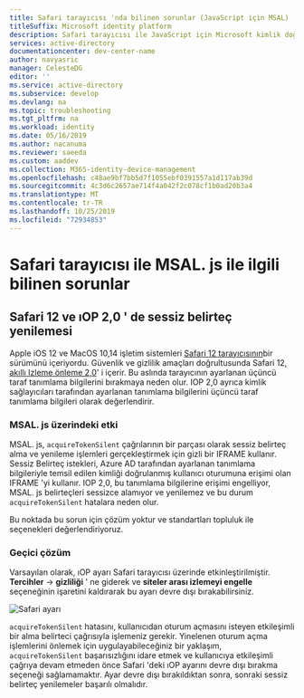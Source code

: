 ```yaml
---
title: Safari tarayıcısı 'nda bilinen sorunlar (JavaScript için MSAL)
titleSuffix: Microsoft identity platform
description: Safari tarayıcısı ile JavaScript için Microsoft kimlik doğrulama kitaplığı (MSAL. js) kullanılırken sorunları öğrenin.
services: active-directory
documentationcenter: dev-center-name
author: navyasric
manager: CelesteDG
editor: ''
ms.service: active-directory
ms.subservice: develop
ms.devlang: na
ms.topic: troubleshooting
ms.tgt_pltfrm: na
ms.workload: identity
ms.date: 05/16/2019
ms.author: nacanuma
ms.reviewer: saeeda
ms.custom: aaddev
ms.collection: M365-identity-device-management
ms.openlocfilehash: c48ae9bf7bb5d7f1055ebf0391557a1d117ab39d
ms.sourcegitcommit: 4c3d6c2657ae714f4a042f2c078cf1b0ad20b3a4
ms.translationtype: MT
ms.contentlocale: tr-TR
ms.lasthandoff: 10/25/2019
ms.locfileid: "72934853"
---
```

# <a name="known-issues-on-safari-browser-with-msaljs"></a>Safari tarayıcısı ile MSAL. js ile ilgili bilinen sorunlar 

## <a name="silent-token-renewal-on-safari-12-and-itp-20"></a>Safari 12 ve ıOP 2,0 ' de sessiz belirteç yenilemesi

Apple iOS 12 ve MacOS 10,14 işletim sistemleri [Safari 12 tarayıcısının](https://developer.apple.com/safari/whats-new/)bir sürümünü içeriyordu. Güvenlik ve gizlilik amaçları doğrultusunda Safari 12, [akıllı Izleme önleme 2,0](https://webkit.org/blog/8311/intelligent-tracking-prevention-2-0/)' i içerir. Bu aslında tarayıcının ayarlanan üçüncü taraf tanımlama bilgilerini bırakmaya neden olur. IOP 2,0 ayrıca kimlik sağlayıcıları tarafından ayarlanan tanımlama bilgilerini üçüncü taraf tanımlama bilgileri olarak değerlendirir.

### <a name="impact-on-msaljs"></a>MSAL. js üzerindeki etki

MSAL. js, `acquireTokenSilent` çağrılarının bir parçası olarak sessiz belirteç alma ve yenileme işlemleri gerçekleştirmek için gizli bir IFRAME kullanır. Sessiz Belirteç istekleri, Azure AD tarafından ayarlanan tanımlama bilgileriyle temsil edilen kimliği doğrulanmış kullanıcı oturumuna erişimi olan IFRAME 'yi kullanır. IOP 2,0, bu tanımlama bilgilerine erişimi engelliyor, MSAL. js belirteçleri sessizce alamıyor ve yenilemez ve bu durum `acquireTokenSilent` hatalara neden olur.

Bu noktada bu sorun için çözüm yoktur ve standartları topluluk ile seçenekleri değerlendiriyoruz.

### <a name="work-around"></a>Geçici çözüm

Varsayılan olarak, ıOP ayarı Safari tarayıcısı üzerinde etkinleştirilmiştir. **Tercihler** -> **gizliliği** ' ne giderek ve **siteler arası izlemeyi engelle** seçeneğinin işaretini kaldırarak bu ayarı devre dışı bırakabilirsiniz.

![Safari ayarı](./media/msal-js-known-issue-safari-browser/safari.png)

`acquireTokenSilent` hatasını, kullanıcıdan oturum açmasını isteyen etkileşimli bir alma belirteci çağrısıyla işlemeniz gerekir.
Yinelenen oturum açma işlemlerini önlemek için uygulayabileceğiniz bir yaklaşım, `acquireTokenSilent` başarısızlığını idare etmek ve kullanıcıya etkileşimli çağrıya devam etmeden önce Safari 'deki ıOP ayarını devre dışı bırakma seçeneği sağlamamaktır. Ayar devre dışı bırakıldıktan sonra, sonraki sessiz belirteç yenilemeler başarılı olmalıdır.
